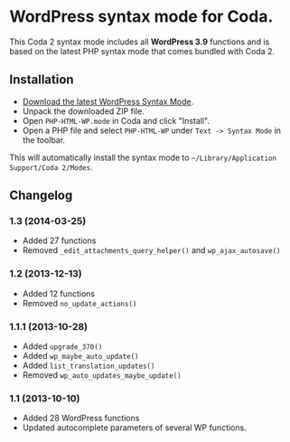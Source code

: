 # WordPress syntax mode for Coda.

This Coda 2 syntax mode includes all __WordPress 3.9__ functions and is based on the latest PHP syntax mode that comes bundled with Coda 2.

## Installation

* [Download the latest WordPress Syntax Mode](https://github.com/tillkruess/Coda-WordPress-Mode/archive/master.zip).
* Unpack the downloaded ZIP file.
* Open `PHP-HTML-WP.mode` in Coda and click "Install".
* Open a PHP file and select `PHP-HTML-WP` under `Text -> Syntax Mode` in the toolbar.

This will automatically install the syntax mode to `~/Library/Application Support/Coda 2/Modes`.

## Changelog

### 1.3 (2014-03-25)

  - Added 27 functions
  - Removed `_edit_attachments_query_helper()` and `wp_ajax_autosave()`

### 1.2 (2013-12-13)

  - Added 12 functions
  - Removed `no_update_actions()`

### 1.1.1 (2013-10-28)

  - Added `upgrade_370()`
  - Added `wp_maybe_auto_update()`
  - Added `list_translation_updates()`
  - Removed `wp_auto_updates_maybe_update()`

### 1.1 (2013-10-10)

  - Added 28 WordPress functions
  - Updated autocomplete parameters of several WP functions.
